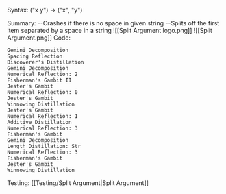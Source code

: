 Syntax:
("x y") -> ("x", "y")

Summary:
\--Crashes if there is no space in given string
\--Splits off the first item separated by a space in a string
![[Split Argument logo.png]]
![[Split Argument.png]]
Code:
``` 
Gemini Decomposition
Spacing Reflection
Discoverer's Distillation
Gemini Decomposition
Numerical Reflection: 2
Fisherman's Gambit II
Jester's Gambit
Numerical Reflection: 0
Jester's Gambit
Winnowing Distillation
Jester's Gambit
Numerical Reflection: 1
Additive Distillation
Numerical Reflection: 3
Fisherman's Gambit
Gemini Decomposition
Length Distillation: Str
Numerical Reflection: 3
Fisherman's Gambit
Jester's Gambit
Winnowing Distillation
```
Testing: [[Testing/Split Argument|Split Argument]]